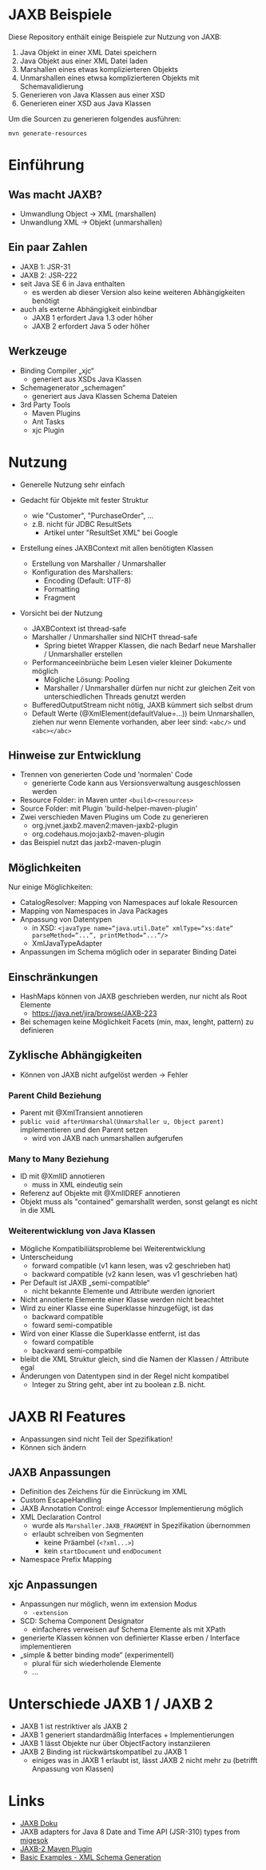 JAXB Beispiele
==============

Diese Repository enthält einige Beispiele zur Nutzung von JAXB:

1. Java Objekt in einer XML Datei speichern
2. Java Objekt aus einer XML Datei laden
3. Marshallen eines etwas komplizierteren Objekts
4. Unmarshallen eines etwsa komplizierteren Objekts mit Schemavalidierung
5. Generieren von Java Klassen aus einer XSD
6. Generieren einer XSD aus Java Klassen

Um die Sourcen zu generieren folgendes ausführen:
````
mvn generate-resources
````

# Einführung #

## Was macht JAXB? ##

* Umwandlung Object -> XML (marshallen)
* Unwandlung XML -> Objekt (unmarshallen)

## Ein paar Zahlen ##

* JAXB 1: JSR-31
* JAXB 2: JSR-222
* seit Java SE 6 in Java enthalten
    * es werden ab dieser Version also keine weiteren Abhängigkeiten benötigt
* auch als externe Abhängigkeit einbindbar
    * JAXB 1 erfordert Java 1.3 oder höher
    * JAXB 2 erfordert Java 5 oder höher

## Werkzeuge ##

* Binding Compiler „xjc“
    * generiert aus XSDs Java Klassen
* Schemagenerator „schemagen“
    * generiert aus Java Klassen Schema Dateien
* 3rd Party Tools
    * Maven Plugins
    * Ant Tasks
    * xjc Plugin

# Nutzung #

* Generelle Nutzung sehr einfach
* Gedacht für Objekte mit fester Struktur
    * wie "Customer", "PurchaseOrder", ...
    * z.B. nicht für JDBC ResultSets
        * Artikel unter "ResultSet XML" bei Google

* Erstellung eines JAXBContext mit allen benötigten Klassen
    * Erstellung von Marshaller / Unmarshaller
    * Konfiguration des Marshallers:
        * Encoding (Default: UTF-8)
        * Formatting
        * Fragment

* Vorsicht bei der Nutzung
    * JAXBContext ist thread-safe
    * Marshaller / Unmarshaller sind NICHT thread-safe
        * Spring bietet Wrapper Klassen, die nach Bedarf
            neue Marshaller / Unmarshaller erstellen
    * Performanceeinbrüche beim Lesen vieler kleiner Dokumente möglich
        * Mögliche Lösung: Pooling
        * Marshaller / Unmarshaller dürfen nur nicht zur gleichen Zeit
            von unterschiedlichen Threads genutzt werden
    * BufferedOutputStream nicht nötig, JAXB kümmert sich selbst drum
    * Default Werte (@XmlElement(defaultValue=...)) beim Unmarshallen,
        ziehen nur wenn Elemente vorhanden, aber leer sind:
        `<abc/>` und `<abc></abc>`

## Hinweise zur Entwicklung ##

* Trennen von generierten Code und 'normalen' Code
    * generierte Code kann aus Versionsverwaltung ausgeschlossen werden
* Resource Folder: in Maven unter `<build><resources>`
* Source Folder: mit Plugin 'build-helper-maven-plugin'
* Zwei verschieden Maven Plugins um Code zu generieren
    * org.jvnet.jaxb2.maven2:maven-jaxb2-plugin
    * org.codehaus.mojo:jaxb2-maven-plugin
* das Beispiel nutzt das jaxb2-maven-plugin

## Möglichkeiten ##

Nur einige Möglichkeiten:

* CatalogResolver: Mapping von Namespaces auf lokale Resourcen
* Mapping von Namespaces in Java Packages
* Anpassung von Datentypen
    * in XSD: `<javaType name=“java.util.Date“ xmlType=“xs:date“ parseMethod=“...“, printMethod=“...“/>`
    * XmlJavaTypeAdapter
* Anpassungen im Schema möglich oder in separater Binding Datei

## Einschränkungen ##

* HashMaps können von JAXB geschrieben werden, nur nicht als Root
    Elemente
    * https://java.net/jira/browse/JAXB-223
* Bei schemagen keine Möglichkeit Facets (min, max, lenght, pattern)
    zu definieren

## Zyklische Abhängigkeiten ##

* Können von JAXB nicht aufgelöst werden -> Fehler

### Parent Child Beziehung ###

* Parent mit @XmlTransient annotieren
* `public void afterUnmarshal(Unmarshaller u, Object parent)`
    implementieren und den Parent setzen
    * wird von JAXB nach unmarshallen aufgerufen

### Many to Many Beziehung ###

* ID mit @XmlID annotieren
    * muss in XML eindeutig sein
* Referenz auf Objekte mit @XmlIDREF annotieren
* Objekt muss als "contained" gemarshallt werden, sonst gelangt es
    nicht in die XML

### Weiterentwicklung von Java Klassen ###

* Mögliche Kompatibiliätsprobleme bei Weiterentwicklung
* Unterscheidung
    * forward compatible (v1 kann lesen, was v2 geschrieben hat)
    * backward compatible (v2 kann lesen, was v1 geschrieben hat)
* Per Default ist JAXB „semi-compatible“
    * nicht bekannte Elemente und Attribute werden ignoriert
* Nicht annotierte Elemente einer Klasse werden nicht beachtet
* Wird zu einer Klasse eine Superklasse hinzugefügt, ist das
    * backward compatible
    * foward semi-compatible
* Wird von einer Klasse die Superklasse entfernt, ist das
    * foward compatible
    * backward semi-compatbile
* bleibt die XML Struktur gleich, sind die Namen der Klassen /
    Attribute egal
* Änderungen von Datentypen sind in der Regel nicht kompatibel
    * Integer zu String geht, aber int zu boolean z.B. nicht.

# JAXB RI Features #

* Anpassungen sind nicht Teil der Spezifikation!
* Können sich ändern

## JAXB Anpassungen ##

* Definition des Zeichens für die Einrückung im XML
* Custom EscapeHandling
* JAXB Annotation Control: einge Accessor Implementierung möglich
* XML Declaration Control
    * wurde als `Marshaller.JAXB_FRAGMENT` in Spezifikation übernommen
    * erlaubt schreiben von Segmenten
        * keine Präambel (`<?xml...>`)
        * kein `startDocument` und `endDocument`
* Namespace Prefix Mapping

## xjc Anpassungen ##

* Anpassungen nur möglich, wenn im extension Modus
    * `-extension`
* SCD: Schema Component Designator
    * einfacheres verweisen auf Schema Elemente als mit XPath
* generierte Klassen können von definierter Klasse erben / Interface
    implementieren
* „simple & better binding mode“ (experimentell)
    * plural für sich wiederholende Elemente
    * ...

# Unterschiede JAXB 1 / JAXB 2 #

* JAXB 1 ist restriktiver als JAXB 2
* JAXB 1 generiert standardmäßig Interfaces + Implementierungen
* JAXB 1 lässt Objekte nur über ObjectFactory instanziieren
* JAXB 2 Binding ist rückwärtskompatibel zu JAXB 1
    * einiges was in JAXB 1 erlaubt ist, lässt JAXB 2 nicht mehr zu
        (betrifft Anpassung von Klassen)

# Links #
* [JAXB Doku](https://jaxb.java.net/2.2.11/docs/)
* JAXB adapters for Java 8 Date and Time API (JSR-310) types
  from [migesok](https://github.com/migesok/jaxb-java-time-adapters)
* [JAXB-2 Maven Plugin](http://www.mojohaus.org/jaxb2-maven-plugin/Documentation/v2.2/schemagen-mojo.html)
* [Basic Examples - XML Schema Generation](http://www.mojohaus.org/jaxb2-maven-plugin/Documentation/v2.2/example_schemagen_basic.html)
